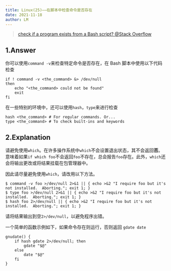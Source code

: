 ```yaml
---
title: Linux(25)——在脚本中检查命令是否存在
date: 2021-11-18
author: LM
---
```


> [ check if a program exists from a Bash script? @Stack Overflow ](https://stackoverflow.com/questions/592620/how-can-i-check-if-a-program-exists-from-a-bash-script)

## 1.Answer

你可以使用`command -v`来检查特定命令是否存在，在 Bash 脚本中使用以下代码检查

```
if ! command -v <the_command> &> /dev/null
then
    echo "<the_command> could not be found"
    exit
fi
```

在一些特别的环境中，还可以使用`hash`，`type`来进行检查

```
hash <the_command> # For regular commands. Or...
type <the_command> # To check built-ins and keywords
```

## 2.Explanation

请避免使用`which`。在许多操作系统中`which`不会设置退出状态，其不会返回**否**。意味着如果`if which foo`不会返回`foo`不存在，总会报告`foo`存在。此外，`which`还会将输出更改或将结果挂载在包管理器中。

因此请尽量避免使用`which`，请改用以下方法。

```
$ command -v foo >/dev/null 2>&1 || { echo >&2 "I require foo but it's not installed.  Aborting."; exit 1; }
$ type foo >/dev/null 2>&1 || { echo >&2 "I require foo but it's not installed.  Aborting."; exit 1; }
$ hash foo 2>/dev/null || { echo >&2 "I require foo but it's not installed.  Aborting."; exit 1; }
```

请将结果输出到空`2>/dev/null`，以避免程序出错。

一个简单的函数示例如下，如果命令存在则运行，否则返回 `gdate date`

```
gnudate() {
    if hash gdate 2>/dev/null; then
        gdate "$@"
    else
        date "$@"
    fi
}
```